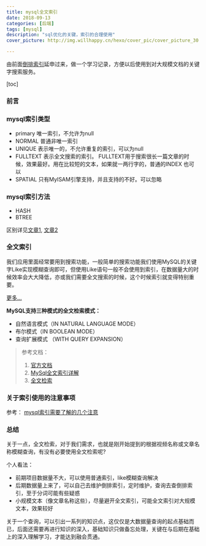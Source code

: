 ```yaml
---
title: mysql全文索引
date: 2018-09-13
categories: [后端]
tags: [mysql]
description: "sql优化的关键，索引的合理使用"
cover_picture: http://img.willhappy.cn/hexo/cover_pic/cover_picture_30.jpg

---
```


由前面[倒排索引][1]延申过来，做一个学习记录，方便以后使用到对大规模文档的关键字搜索服务。

<!--more-->

[toc]

### 前言

### mysql索引类型

- primary 唯一索引，不允许为null
- NORMAL 普通非唯一索引
- UNIQUE 表示唯一的，不允许重复的索引，可以为null
- FULLTEXT 表示全文搜索的索引。 FULLTEXT用于搜索很长一篇文章的时候，效果最好。用在比较短的文本，如果就一两行字的，普通的INDEX 也可以
- SPATIAL 只有MyISAM引擎支持，并且支持的不好。可以忽略

### mysql索引方法

- HASH
- BTREE

区别详见[文章1][2], [文章2][3]

### 全文索引

我们应用里面经常要用到搜索功能，一般简单的搜索功能我们使用MySQL的关键字Like实现模糊查询即可，但使用Like语句一般不会使用到索引，在数据量大的时候效率会大大降低，亦或我们需要全文搜索的时候，这个时候索引就变得特别重要。

[更多...][6]

**MySQL支持三种模式的全文检索模式：**

- 自然语言模式（IN NATURAL LANGUAGE MODE）
- 布尔模式（IN BOOLEAN MODE）
- 查询扩展模式 （WITH QUERY EXPANSION）

> 参考文档：
> 1. [官方文档][4]
> 2. [MySql全文索引详解][5]
> 3. [全文检索][7]

### 关于索引使用的注意事项

参考： [mysql索引需要了解的几个注意][8]

### 总结

关于一点，全文检索，对于我们需求，也就是刚开始提到的根据视频名称或文章名称模糊查询，有没有必要使用全文检索呢? 

个人看法：

- 前期项目数据量不大，可以使用普通索引，like模糊查询解决
- 后期数据量上来了，可以自己去维护倒排索引，定时维护，查询去查倒排索引，至于分词可能有些疑惑
- 小规模文本（像文章名称这些），尽量避开全文索引，可能全文索引对大规模文本，效果较好

关于一个查询，可以引出一系列的知识点，这仅仅是大数据量查询的起点基础而已，后面还需要再进行知识的深入，基础知识只做备忘处理，关键在与后期在基础上的深入理解学习，才能达到融会贯通。


[1]: xx
[2]: https://blog.csdn.net/u011305680/article/details/55520853
[3]: https://blog.csdn.net/defonds/article/details/46779169
[4]: https://dev.mysql.com/doc/refman/5.7/en/fulltext-search.html
[5]: https://my.oschina.net/guqj/blog/866570
[6]: https://xinyo.org/archives/66421
[7]: https://zhuanlan.zhihu.com/p/33977653
[8]: http://thephper.com/?p=142